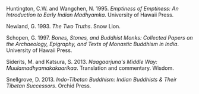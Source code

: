 Huntington, C.W. and Wangchen, N. 1995. *Emptiness of Emptiness: An Introduction to Early Indian Madhyamka*. University of Hawaii Press.

Newland, G. 1993. *The Two Truths*. Snow Lion.

Schopen, G. 1997. *Bones, Stones, and Buddhist Monks: Collected Papers on the Archaeology, Epigraphy, and Texts of Monastic Buddhism in India*. University of Hawaii Press.

Siderits, M. and Katsura, S. 2013. *Naagaarjuna's Middle Way: Muulamadhyamakakaarikaa*. Translation and commentary. Wisdom.

Snellgrove, D. 2013. *Indo-Tibetan Buddhism: Indian Buddhists & Their Tibetan Successors*. Orchid Press.
